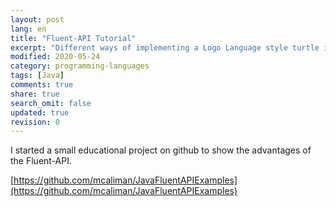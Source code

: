 ```yaml
---
layout: post
lang: en
title: "Fluent-API Tutorial"
excerpt: "Different ways of implementing a Logo Language style turtle in Java."
modified: 2020-05-24
category: programming-languages
tags: [Java]
comments: true
share: true
search_omit: false
updated: true
revision: 0
---
```



I started a small educational project on github to show the advantages of the Fluent-API.

[https://github.com/mcaliman/JavaFluentAPIExamples](https://github.com/mcaliman/JavaFluentAPIExamples)
